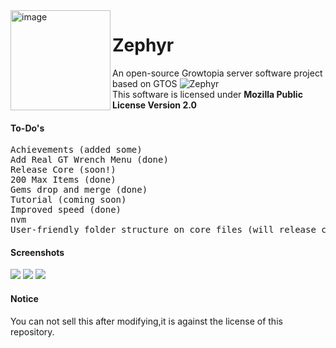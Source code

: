 <img height="160" alt="image" src="https://cdn.discordapp.com/attachments/491980024229134346/915503634542903356/Baslksz1_20211201102342.png" align="left">

# Zephyr
An open-source Growtopia server software project based on GTOS ![Zephyr](https://discordapp.com/api/guilds/911158088717971478/widget.png?style=shield)
<br> This software is licensed under **Mozilla Public License Version 2.0**
#### To-Do's
<pre>
Achievements (added some)
Add Real GT Wrench Menu (done)
Release Core (soon!)
200 Max Items (done)
Gems drop and merge (done)
Tutorial (coming soon)
Improved speed (done)
nvm
User-friendly folder structure on core files (will release core files soon)
</pre>
#### Screenshots
<img src="https://cdn.discordapp.com/attachments/491980024229134346/916631691924230224/unknown.png"></img>
<img src="https://cdn.discordapp.com/attachments/491980024229134346/916631737021390908/unknown.png"></img>
<img src="https://cdn.discordapp.com/attachments/491980024229134346/916631942416433152/unknown.png"></img>
#### Notice
You can not sell this after modifying,it is against the license of this repository.
